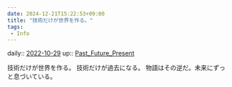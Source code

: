 ```yaml
---
date: 2024-12-21T15:22:53+09:00
title: "技術だけが世界を作る。"
tags:
 - Info
---
```


daily:: [2022-10-29](Daily_Note/2022-10-29.md)
up:: [Past_Future_Present](../Bar/Novel/Topics/Past_Future_Present.md)

技術だけが世界を作る。
技術だけが過去になる。
物語はその逆だ。未来にずっと息づいている。